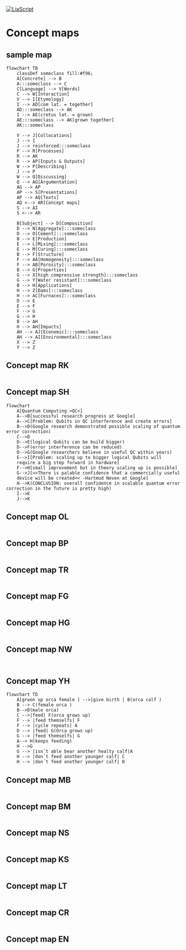 <!--
author:   Dr. Mark Jacob
email: mark.jacob@iuz.tu-freiberg.de
version:  0.0.1
language: en
narrator: UK English Female
comment: Content of week 3 WS 2023/2024
icon: https://upload.wikimedia.org/wikipedia/commons/thumb/e/e8/TUBAF_Logo.svg/800px-TUBAF_Logo.svg.png
script:   https://cdn.jsdelivr.net/npm/mermaid@10.5.0/dist/mermaid.min.js
import: https://raw.githubusercontent.com/liaScript/mermaid_template/master/README.md
-->

[![LiaScript](https://raw.githubusercontent.com/LiaScript/LiaScript/master/badges/course.svg)](https://liascript.github.io/course/?https://github.com/TUBAF-IUZ-LiaScript/EF_BOB_23/blob/main/BOB_concept_maps.md)

# Concept maps

## sample map

```mermaid @mermaid
flowchart TB
    classDef someclass fill:#f96;
    A[Concrete] --> B
    A:::someclass --> C
    C[Language] --> V[Words]
    C --> W[Interaction]
    V --> I[Etymology]
    I --> AD[com lat. = together]
    AD:::someclass --> AK
    I --> AE(cretus lat. = grown)
    AE:::someclass --> AK[grown together]
    AK:::someclass
    
    V --> J[Collocations]
    J --> I
    J --> reinforced:::someclass 
    P --> R[Processes]
    R --> AK
    R --> AP[Inputs & Outputs]
    W --> P[Describing]
    J --> P
    W --> Q[Discussing]
    Q --> AG[Argumentation]
    AG --> AP
    AP --> S[Presentations]
    AP --> AQ[Texts]
    AQ <--> AR[Concept maps]
    S --> AI
    S <--> AR
    
    B[Subject] --> D[Composition]
    D --> N[Aggregate]:::someclass 
    D --> O[Cement]:::someclass 
    B --> E[Production]
    E --> L[Mixing]:::someclass 
    E --> M[Curing]:::someclass 
    B --> F[Structure]
    F --> AA[Homogeneity]:::someclass 
    F --> AB[Porosity]:::someclass 
    B --> G[Properties]
    G --> X[high compressive strength]:::someclass 
    G --> Y[Water resistant]:::someclass 
    B --> H[Applications]
    H --> Z[Dams]:::someclass 
    H --> AC[Furnaces]:::someclass 
    D --> E
    E --> F
    F --> G
    G --> H
    B --> AH
    H --> AH[Impacts]
    AH --> AJ[Economic]:::someclass    
    AH --> AI[Environmental]:::someclass 
    X --> Z
    Y --> Z
```

## Concept map RK

```mermaid @mermaid

```

## Concept map SH

```mermaid @mermaid
flowchart 
    A[Quantum Computing >QC<] 
    A-->B[successful research progress at Google]
    A-->C[Problem: Qubits in QC interference and create errors]
    B-->D(Google research demonstrated possible scaling of quantum error correction)
    C-->D
    D-->E(logical Qubits can be build bigger)
    D-->F(error interference can be reduced)
    D-->G(Google researchers believe in useful QC within years)
    E-->I[Problem: scaling up to bigger logical Qubits will 
    require a big step forward in hardware]
    F-->H[small improvement but in theory scaling up is possible]
    G-->J[>>There is palable confidence that a commercially useful 
    device will be created<< -Hartmud Neven at Google]
    H-->K(CONCLUSION: overall confidence in scalable quantum error correction in the future is pretty high)
    I-->K
    J-->K
```

## Concept map OL

```mermaid @mermaid

```

## Concept map BP

```mermaid @mermaid

```

## Concept map TR

```mermaid @mermaid

```

## Concept map FG

```mermaid @mermaid

```

## Concept map HG

```mermaid @mermaid

```

## Concept map NW

```mermaid @mermaid
 
```

## Concept map YH

```mermaid @mermaid
flowchart TD
    A[grwon up orca female ] -->|give birth | B(orca calf )
    B --> C(female orca )
    B-->D(male orca)
    C -->|feed| F(orca grows up)
    F --> |feed themselfs| F
    F --> |cycle repeats| A
    D --> |feed| G(Orca grows up)
    G --> |feed themselfs| G
    A--> H(keeps feeding)
    H -->G
    G --> |isn´t able bear another healty calf|A
    H --> |don´t feed another younger calf| C
    H --> |don´t feed another younger calf| D
```

## Concept map MB

```mermaid @mermaid

```

## Concept map BM

```mermaid @mermaid

```

## Concept map NS

```mermaid @mermaid

```

## Concept map KS

```mermaid @mermaid

```

## Concept map LT

```mermaid @mermaid

```

## Concept map CR

```mermaid @mermaid

```

## Concept map EN

```mermaid @mermaid

```